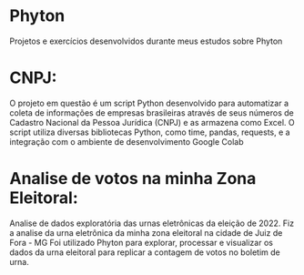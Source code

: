# Phyton
Projetos e exercícios desenvolvidos durante meus estudos sobre Phyton

# CNPJ: 
O projeto em questão é um script Python desenvolvido para automatizar a coleta de informações de empresas brasileiras através de seus números de Cadastro Nacional da Pessoa Jurídica (CNPJ) e as armazena como Excel.
O script utiliza diversas bibliotecas Python, como time, pandas, requests, e a integração com o ambiente de desenvolvimento Google Colab


# Analise de votos na minha Zona Eleitoral:
Analise de dados exploratória das urnas eletrônicas da eleição de 2022.
Fiz a analise da urna eletrônica da minha zona eleitoral na cidade de Juiz de Fora - MG
Foi utilizado Phyton para explorar, processar e visualizar os dados da urna eleitoral para replicar a contagem de votos no boletim de urna.
